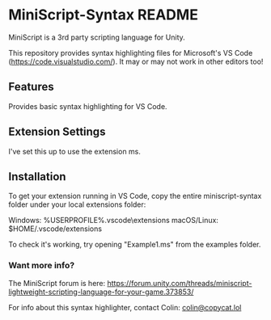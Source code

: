 # MiniScript-Syntax README

MiniScript is a 3rd party scripting language for Unity.

This repository provides syntax highlighting files for Microsoft's VS Code (https://code.visualstudio.com/). It may
or may not work in other editors too!

## Features

Provides basic syntax highlighting for VS Code.

## Extension Settings

I've set this up to use the extension ms.

## Installation ##

To get your extension running in VS Code, copy the entire miniscript-syntax folder under your local extensions folder:

Windows: %USERPROFILE%\.vscode\extensions
macOS/Linux: $HOME/.vscode/extensions

To check it's working, try opening "Example1.ms" from the examples folder.

### Want more info? ###

The MiniScript forum is here:
https://forum.unity.com/threads/miniscript-lightweight-scripting-language-for-your-game.373853/

For info about this syntax highlighter, contact Colin: colin@copycat.lol
